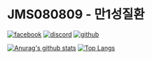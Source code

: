 <div style="background-image:url("https://365psd.com/images/istock/previews/1015/101530599-blue-diagonal-check-plaid-seamless-pattern.jpg");">
    <h1>JMS080809 - 만1성질환</h1>
</div>

[![facebook](https://img.shields.io/badge/facebook-1877F2?&style=for-the-badge&logo=Facebook&logoColor=FFFFFF)](https://www.facebook.com/MR.MINSUNG/)
[![discord](https://img.shields.io/badge/discord-5865F2?&style=for-the-badge&logo=Discord&logoColor=FFFFFF)](https://discord.gg/8e832MPwSD/)
[![github](https://img.shields.io/badge/-github-000000?style=for-the-badge&logo=Github&logoColor=FFFFFF)](https://github.com/jms080809)

[![Anurag's github stats](https://github-readme-stats.vercel.app/api?username=jms080809)](https://github.com/anuraghazra/github-readme-stats)
[![Top Langs](https://github-readme-stats.vercel.app/api/top-langs/?username=jms080809)](https://github.com/anuraghazra/github-readme-stats)
